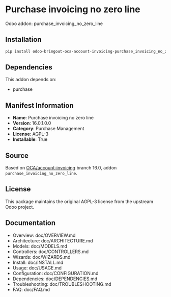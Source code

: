 # Purchase invoicing no zero line

Odoo addon: purchase_invoicing_no_zero_line

## Installation

```bash
pip install odoo-bringout-oca-account-invoicing-purchase_invoicing_no_zero_line
```

## Dependencies

This addon depends on:
- purchase

## Manifest Information

- **Name**: Purchase invoicing no zero line
- **Version**: 16.0.1.0.0
- **Category**: Purchase Management
- **License**: AGPL-3
- **Installable**: True

## Source

Based on [OCA/account-invoicing](https://github.com/OCA/account-invoicing) branch 16.0, addon `purchase_invoicing_no_zero_line`.

## License

This package maintains the original AGPL-3 license from the upstream Odoo project.

## Documentation

- Overview: doc/OVERVIEW.md
- Architecture: doc/ARCHITECTURE.md
- Models: doc/MODELS.md
- Controllers: doc/CONTROLLERS.md
- Wizards: doc/WIZARDS.md
- Install: doc/INSTALL.md
- Usage: doc/USAGE.md
- Configuration: doc/CONFIGURATION.md
- Dependencies: doc/DEPENDENCIES.md
- Troubleshooting: doc/TROUBLESHOOTING.md
- FAQ: doc/FAQ.md
